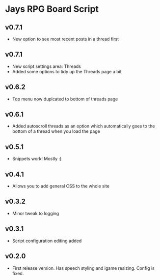 # Jays RPG Board Script
## v0.7.1
* New option to see most recent posts in a thread first

## v0.7.1
* New script settings area: Threads
* Added some options to tidy up the Threads page a bit

## v0.6.2
* Top menu now duplcated to bottom of threads page

## v0.6.1
* Added autoscroll threads as an option which automatically goes to the bottom of a thread when you load the page

## v0.5.1
* Snippets work!  Mostly :)

## v0.4.1
* Allows you to add general CSS to the whole site

## v0.3.2
* Minor tweak to logging

## v0.3.1
* Script configuration editing added

## v0.2.0
* First release version.  Has speech styling and igame resizing.  Config is fixed.
